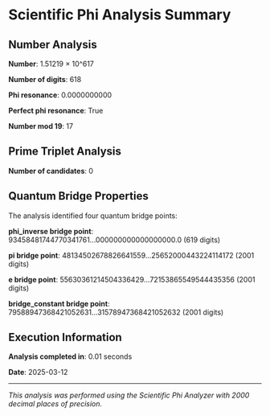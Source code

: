 # Scientific Phi Analysis Summary

## Number Analysis

**Number**: 1.51219 × 10^617

**Number of digits**: 618

**Phi resonance**: 0.0000000000

**Perfect phi resonance**: True

**Number mod 19**: 17

## Prime Triplet Analysis

**Number of candidates**: 0

## Quantum Bridge Properties

The analysis identified four quantum bridge points:

**phi_inverse bridge point**: 93458481744770341761...000000000000000000.0 (619 digits)

**pi bridge point**: 48134502678826641559...25652000443224114172 (2001 digits)

**e bridge point**: 55630361214504336429...72153865549544435356 (2001 digits)

**bridge_constant bridge point**: 79588947368421052631...31578947368421052632 (2001 digits)

## Execution Information

**Analysis completed in**: 0.01 seconds

**Date**: 2025-03-12

---

*This analysis was performed using the Scientific Phi Analyzer with 2000 decimal places of precision.*